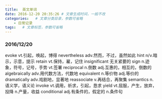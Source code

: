 ```yaml
---
title:  英文单词
date: 2016-12-20 20:35:26 # 文章生成时间，一般不改
categories:   # 文章分类目录，参数可省略
    - 日常记录
tags:   # 文章标签，参数可省略
---
```

### 2016/12/20
evoke vt.引起，唤起，博得
nevertheless adv.然而，不过，虽然如此
hint n/v.暗示，示意，提示
retain vt.保持，雇，记住
insignificant 无关紧要的
sign n.迹象，符号，记号，手势 vt.签署
reciprocal n.倒数 adj.互惠的，相互的，倒数的
algebraically adv.用代数方法，代数地
equivalent n.等价物 adj.等价的
dramatically adv.戏剧地，显著地
reassociate v.再结合，再聚集
semantics n.语义学，语义论
invoke vt.调用，祈求，引起，恳求
yield vt.屈服，产生，放弃，投降 n.产量，收益
conditional adj.有条件的，假定的 n.条件句





